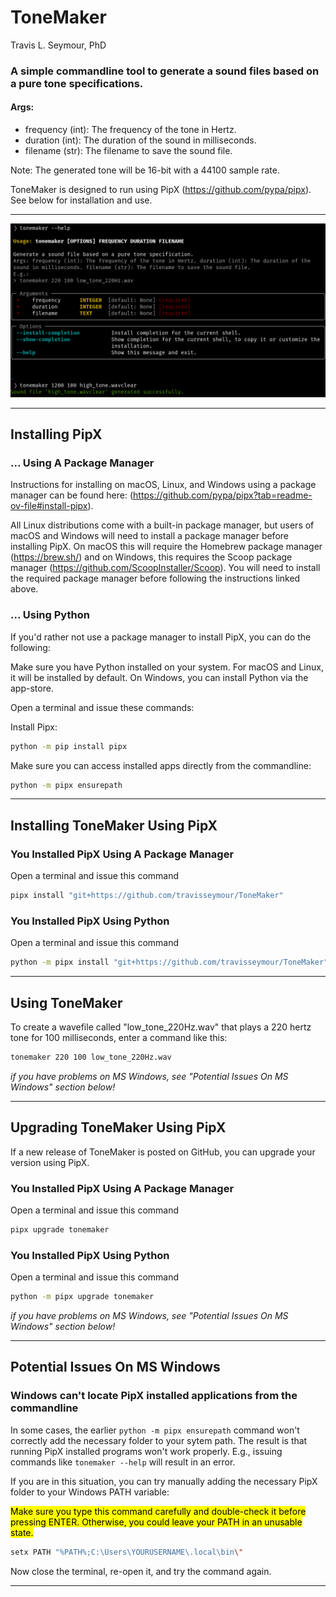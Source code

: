 # ToneMaker

Travis L. Seymour, PhD

### A simple commandline tool to generate a sound files based on a pure tone specifications.

#### Args:

- frequency (int): The frequency of the tone in Hertz.
- duration (int): The duration of the sound in milliseconds.
- filename (str): The filename to save the sound file.

Note: The generated tone will be 16-bit with a 44100 sample rate.

ToneMaker is designed to run using PipX (https://github.com/pypa/pipx). See below for installation and use.

---

![screenshot.png](screenshot.png)

---

## Installing PipX


### ... Using A Package Manager

Instructions for installing on macOS, Linux, and Windows using a package manager can be found here: (https://github.com/pypa/pipx?tab=readme-ov-file#install-pipx). 

All Linux distributions come with a built-in package manager, but users of macOS and Windows will need to install a package manager before installing PipX. On macOS this will require the Homebrew package manager (https://brew.sh/) and on Windows, this requires the Scoop  package manager (https://github.com/ScoopInstaller/Scoop). You will need to install the required package manager before following the instructions linked above.

### ... Using Python

If you'd rather not use a package manager to install PipX, you can do the following:

Make sure you have Python installed on your system. For macOS and Linux, it will be installed by default. On Windows, you can install Python via the app-store.

Open a terminal and issue these commands:

Install Pipx:

```bash
python -m pip install pipx
```

Make sure you can access installed apps directly from the commandline:

```bash
python -m pipx ensurepath
```

---

## Installing ToneMaker Using PipX

### You Installed PipX Using A Package Manager

Open a terminal and issue this command

```bash
pipx install "git+https://github.com/travisseymour/ToneMaker"
```

### You Installed PipX Using Python

Open a terminal and issue this command

```bash
python -m pipx install "git+https://github.com/travisseymour/ToneMaker"
```

--- 

## Using ToneMaker

To create a wavefile called "low_tone_220Hz.wav" that plays a 220 hertz tone for 100 milliseconds, enter a command like this:

```bash
tonemaker 220 100 low_tone_220Hz.wav
```

_if you have problems on MS Windows, see "Potential Issues On MS Windows" section below!_

---

## Upgrading ToneMaker Using PipX

If a new release of ToneMaker is posted on GitHub, you can upgrade your version using PipX.

### You Installed PipX Using A Package Manager

Open a terminal and issue this command

```bash
pipx upgrade tonemaker
```

### You Installed PipX Using Python

Open a terminal and issue this command

```bash
python -m pipx upgrade tonemaker
```

_if you have problems on MS Windows, see "Potential Issues On MS Windows" section below!_

---

## Potential Issues On MS Windows

### Windows can't locate PipX installed applications from the commandline

In some cases, the earlier `python -m pipx ensurepath` command won't correctly add the necessary folder to your sytem path. The result is that running PipX installed programs won't work properly. E.g., issuing commands like `tonemaker --help` will result in an error.

If you are in this situation, you can try manually adding the necessary PipX folder to your Windows PATH variable:

<mark>Make sure you type this command carefully and double-check it before pressing ENTER. Otherwise, you could leave your PATH in an unusable state.</mark>

```bash
setx PATH "%PATH%;C:\Users\YOURUSERNAME\.local\bin\"
```

Now close the terminal, re-open it, and try the command again.

---

